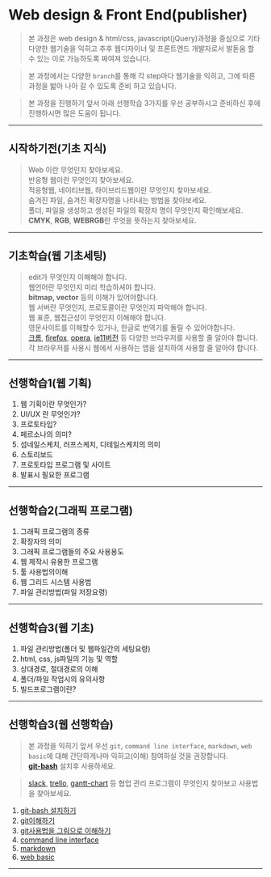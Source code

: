 # Web design &amp; Front End(publisher)
> 본 과정은 web design &amp; html/css, javascript(jQuery)과정을 중심으로 기타 다양한 웹기술을 익히고 추후 웹디자이너 및 프론트엔드 개발자로서 발돋움 할 수 있는 이로 가능하도록 짜여져 있습니다.

> 본 과정에서는 다양한 `branch`를 통해 각 step마다 웹기술을 익히고, 그에 따른 과정을 밟아 나아 갈 수 있도록 준비 하고 있습니다.

> 본 과정을 진행하기 앞서 아래 선행학습 3가지를 우선 공부하시고 준비하신 후에 진행하시면 많은 도움이 됩니다. 

___
## 시작하기전(기초 지식)
> Web 이란 무엇인지 찾아보세요. <br>
> 반응형 웹이란 무엇인지 찾아보세요.<br>
> 적응형웹, 네이티브웹, 하이브리드웹이란 무엇인지 찾아보세요.<br>
> 숨겨진 파일, 숨겨진 확장자명을 나타내는 방법을 찾아보세요. <br>
> 폴더, 파일을 생성하고 생성된 파일의 확장자 명이 무엇인지 확인해보세요. <br>
> **CMYK**, **RGB**, **WEBRGB**란 무엇을 뜻하는지 찾아보세요.  

___
## 기초학습(웹 기초세팅)
> edit가 무엇인지 이해해야 합니다.<br>
> 웹언어란 무엇인지 미리 학습하셔야 합니다.<br>
> **bitmap, vector** 등의 이해가 있어야합니다.<br>
> 웹 서버란 무엇인지, 프로토콜이란 무엇인지 파악해야 합니다.<br>
> 웹 표준, 웹접근성이 무엇인지 이해해야 합니다.<br>
> 영문사이트를 이해할수 있거나, 한글로 번역기를 돌릴 수 있어야합니다.<br>
> [크롬](http://google.com/chrome), [firefox](http://mozilla.com), [opera](http://opera.com), [ie11버전](https://www.microsoft.com/ko-kr/download/Internet-Explorer-11-for-Windows-7-details.aspx) 등 다양한 브라우저를 사용할 줄 알아야 합니다.
> 각 브라우저를 사용시 웹에서 사용하는 앱을 설치하여 사용할 줄 알아야 합니다.<br>


___
## 선행학습1(웹 기획)
1. 웹 기획이란 무엇인가?
2. UI/UX 란 무엇인가?
3. 프로토타입?
4. 페르소나의 의미?
5. 섬네일스케치, 러프스케치, 디테일스케치의 의미
6. 스토리보드
7. 프로토타입 프로그램 및 사이트
8. 발표시 필요한 프로그램

___
## 선행학습2(그래픽 프로그램)
1. 그래픽 프로그램의 종류
2. 확장자의 의미
3. 그래픽 프로그램들의 주요 사용용도
4. 웹 제작시 유용한 프로그램
5. 툴 사용법의이해
6. 웹 그리드 시스템 사용법
7. 파일 관리방법(파일 저장요령)

___
## 선행학습3(웹 기초)
1. 파일 관리방법(폴더 및 웹파일간의 세팅요령)
2. html, css, js파일의 기능 및 역할
3. 상대경로, 절대경로의 이해
4. 폴더/파일 작업시의 유의사항
5. 빌드프로그램이란?

___
## 선행학습3(웹 선행학습)
>본 과정을 익히기 앞서 우선 `git`, `command line interface`, `markdown`, `web basic`에 대해 간단하게나마 익히고(이해) 참여하실 것을 권장합니다.<br>
**[git-bash](https://git-scm.com/downloads)** 설치후 사용하세요.

> [slack](https://slack.com/), [trello](https://trello.com/), [gantt-chart](https://gantt-chart.com) 등 협업 관리 프로그램이 무엇인지 찾아보고 사용법을 찾아보세요.

1. [git-bash 설치하기](https://git-scm.com/downloads)
1. [git이해하기](http://kimseunghyun76.tistory.com/116)
1. [git사용법을 그림으로 이해하기](http://learnbranch.urigit.com/)
1. [command line interface](https://tutorial.djangogirls.org/ko/intro_to_command_line/)
1. [markdown](https://guides.github.com/features/mastering-markdown/)
1. [web basic](https://www.youtube.com/watch?v=6KoBEYBjki4&list=PLieE0qnqO2kRmnv2us27qoCUl2wXJ9-Q0&index=1)

___
